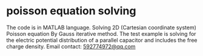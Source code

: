 # poisson equation solving
The code is in MATLAB language.
Solving 2D (Cartesian coordinate system) Poisson equation By Gauss iterative method.
The test example is solving for the electric potential distribution of a parallel capacitor and includes the free charge density.
Email contact: 592774972@qq.com

